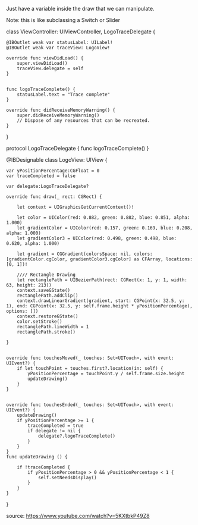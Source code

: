 Just have a variable inside the draw that we can manipulate.

Note: this is like subclassing a Switch or Slider



class ViewController: UIViewController, LogoTraceDelegate {

    @IBOutlet weak var statusLabel: UILabel!
    @IBOutlet weak var traceView: LogoView!
    
    override func viewDidLoad() {
        super.viewDidLoad()
        traceView.delegate = self
    }

    
    func logoTraceComplete() {
        statusLabel.text = "Trace complete"
    }
    
    override func didReceiveMemoryWarning() {
        super.didReceiveMemoryWarning()
        // Dispose of any resources that can be recreated.
    }


}


protocol LogoTraceDelegate {
    func logoTraceComplete()
}

@IBDesignable
class LogoView: UIView {
    
    var yPositionPercentage:CGFloat = 0
    var traceCompleted = false
    
    var delegate:LogoTraceDelegate?
   
    override func draw(_ rect: CGRect) {
    
        let context = UIGraphicsGetCurrentContext()!

        let color = UIColor(red: 0.882, green: 0.882, blue: 0.851, alpha: 1.000)
        let gradientColor = UIColor(red: 0.157, green: 0.169, blue: 0.208, alpha: 1.000)
        let gradientColor3 = UIColor(red: 0.498, green: 0.498, blue: 0.620, alpha: 1.000)
  
        let gradient = CGGradient(colorsSpace: nil, colors: [gradientColor.cgColor, gradientColor3.cgColor] as CFArray, locations: [0, 1])!
        
        //// Rectangle Drawing
        let rectanglePath = UIBezierPath(rect: CGRect(x: 1, y: 1, width: 63, height: 213))
        context.saveGState()
        rectanglePath.addClip()
        context.drawLinearGradient(gradient, start: CGPoint(x: 32.5, y: 1), end: CGPoint(x: 32.5, y: self.frame.height * yPositionPercentage), options: [])
        context.restoreGState()
        color.setStroke()
        rectanglePath.lineWidth = 1
        rectanglePath.stroke()

    }
    
    
    override func touchesMoved(_ touches: Set<UITouch>, with event: UIEvent?) {
        if let touchPoint = touches.first?.location(in: self) {
            yPositionPercentage = touchPoint.y / self.frame.size.height
            updateDrawing()
        }
    }
    
    
    override func touchesEnded(_ touches: Set<UITouch>, with event: UIEvent?) {
        updateDrawing()
        if yPositionPercentage >= 1 {
            traceCompleted = true
            if delegate != nil {
                delegate?.logoTraceComplete()
            }
        }
    }
    func updateDrawing () {
        
        if !traceCompleted {
            if yPositionPercentage > 0 && yPositionPercentage < 1 {
                self.setNeedsDisplay()
            }
        }
    }
}



source: https://www.youtube.com/watch?v=5KXtbkP49Z8
